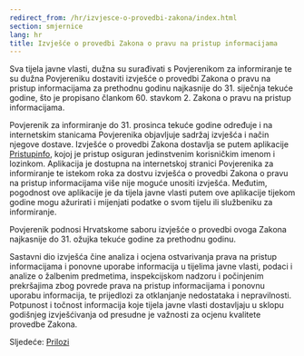 ```yaml
---
redirect_from: /hr/izvjesce-o-provedbi-zakona/index.html
section: smjernice
lang: hr
title: Izvješće o provedbi Zakona o pravu na pristup informacijama
---
```


Sva tijela javne vlasti, dužna su surađivati s Povjerenikom za informiranje te su dužna Povjereniku dostaviti izvješće o provedbi Zakona o pravu na pristup informacijama za prethodnu godinu najkasnije do 31. siječnja tekuće godine, što je propisano člankom 60. stavkom 2. Zakona o pravu na pristup informacijama.

Povjerenik za informiranje do 31. prosinca tekuće godine određuje i na internetskim stanicama Povjerenika objavljuje sadržaj izvješća i način njegove dostave. 
Izvješće o provedbi Zakona dostavlja se putem aplikacije [Pristupinfo](http://izvjesca.pristupinfo.hr/), kojoj je pristup osiguran jedinstvenim korisničkim imenom i lozinkom. Aplikacija je dostupna na internetskoj stranici Povjerenika za informiranje te istekom roka za dostvu izvješća o provedbi Zakona o pravu na pristup informacijama više nije moguće unositi izvješća. Međutim, pogodnost ove aplikacije je da tijela javne vlasti putem ove aplikacije tijekom godine mogu ažurirati i mijenjati podatke o svom tijelu ili službeniku za informiranje.

Povjerenik podnosi Hrvatskome saboru izvješće o provedbi ovoga Zakona najkasnije do 31. ožujka tekuće godine za prethodnu godinu.

Sastavni dio izvješća čine analiza i ocjena ostvarivanja prava na pristup informacijama i ponovne uporabe informacija u tijelima javne vlasti, podaci i analize o žalbenim predmetima, inspekcijskom nadzoru i počinjenim prekršajima zbog povrede prava na pristup informacijama i ponovnu uporabu informacija, te prijedlozi za otklanjanje nedostataka i nepravilnosti. Potpunost i točnost informacija koje tijela javne vlasti dostavljaju u sklopu godišnjeg izvješćivanja od presudne je važnosti za ocjenu kvalitete provedbe Zakona.

Sljedeće: [Prilozi](../prilozi)